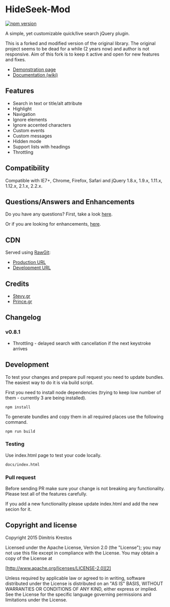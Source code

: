 # HideSeek-Mod

[![npm version](https://badge.fury.io/js/hideseek-mod.png)](http://badge.fury.io/js/hideseek-mod)

A simple, yet customizable quick/live search jQuery plugin.

This is a forked and modified version of the original library. The original project seems to be dead for a while (2 years now) and author is not responsive. Aim of this fork is to keep it active and open for new features and fixes.

* [Demonstration page][1]
* [Documentation (wiki)][3]

## Features

* Search in text or title/alt attribute
* Highlight
* Navigation
* Ignore elements
* Ignore accented characters
* Custom events
* Custom messages
* Hidden mode
* Support lists with headings
* Throttling

## Compatibility

Compatible with IE7+, Chrome, Firefox, Safari
and jQuery 1.8.x, 1.9.x, 1.11.x, 1.12.x, 2.1.x, 2.2.x.

## Questions/Answers and Enhancements

Do you have any questions? First, take a look [here][6].

Or if you are looking for enhancements, [here][7].

## CDN
Served using [RawGit][8]:
* [Production URL][9]
* [Development URL][10]

## Credits
* [Stevy.gr][4]
* [Prince.gr][5]

## Changelog
### v0.8.1
* Throttling - delayed search with cancellation if the next keystroke arrives

## Development
To test your changes and prepare pull request you need to update bundles. The easiest way to do it is via build script.

First you need to install node dependencies (trying to keep low number of them - currently 3 are being installed).
```
npm install
```

To generate bundles and copy them in all required places use the following command.
```
npm run build
```

### Testing
Use index.html page to test your code locally.
```
docs/index.html
```

### Pull request
Before sending PR make sure your change is not breaking any functionality. Please test all of the features carefully.

If you add a new functionality please update index.html and add the new secion for it.

## Copyright and license

Copyright 2015 Dimitris Krestos

Licensed under the Apache License, Version 2.0 (the "License");
you may not use this file except in compliance with the License.
You may obtain a copy of the License at

[http://www.apache.org/licenses/LICENSE-2.0][2]

Unless required by applicable law or agreed to in writing, software
distributed under the License is distributed on an "AS IS" BASIS,
WITHOUT WARRANTIES OR CONDITIONS OF ANY KIND, either express or implied.
See the License for the specific language governing permissions and
limitations under the License.

  [1]: http://maxwroc.github.io/HideSeek-Mod/
  [2]: http://www.apache.org/licenses/LICENSE-2.0
  [3]: https://github.com/maxwroc/HideSeek/wiki
  [4]: http://stevy.gr/
  [5]: http://prince.gr/
  [6]: https://github.com/maxwroc/HideSeek-Mod/issues?utf8=%E2%9C%93&q=label%3Aquestion
  [7]: https://github.com/maxwroc/HideSeek-Mod/issues?utf8=%E2%9C%93&q=label%3Aenhancement
  [8]: https://rawgit.com/
  [9]: https://unpkg.com/hideseek-mod/bundle/jquery.hideseek-mod.min.js
  [10]: https://unpkg.com/hideseek-mod/bundle/jquery.hideseek-mod.js

